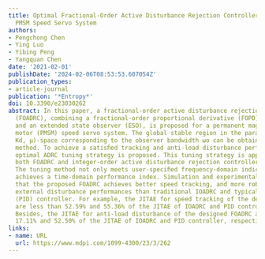 ```yaml
---
title: Optimal Fractional-Order Active Disturbance Rejection Controller Design for
  PMSM Speed Servo System
authors:
- Pengchong Chen
- Ying Luo
- Yibing Peng
- Yangquan Chen
date: '2021-02-01'
publishDate: '2024-02-06T08:53:53.607054Z'
publication_types:
- article-journal
publication: '*Entropy*'
doi: 10.3390/e23030262
abstract: In this paper, a fractional-order active disturbance rejection controller
  (FOADRC), combining a fractional-order proportional derivative (FOPD) controller
  and an extended state observer (ESO), is proposed for a permanent magnet synchronous
  motor (PMSM) speed servo system. The global stable region in the parameter (Kp,
  Kd, µ)-space corresponding to the observer bandwidth ωo can be obtained by D-decomposition
  method. To achieve a satisﬁed tracking and anti-load disturbance performance, an
  optimal ADRC tuning strategy is proposed. This tuning strategy is applicable to
  both FOADRC and integer-order active disturbance rejection controller (IOADRC).
  The tuning method not only meets user-speciﬁed frequency-domain indicators but also
  achieves a time-domain performance index. Simulation and experimental results demonstrate
  that the proposed FOADRC achieves better speed tracking, and more robustness to
  external disturbance performances than traditional IOADRC and typical Proportional-Integral-Derivative
  (PID) controller. For example, the JITAE for speed tracking of the designed FOADRC
  are less than 52.59% and 55.36% of the JITAE of IOADRC and PID controller, respectively.
  Besides, the JITAE for anti-load disturbance of the designed FOADRC are less than
  17.11% and 52.50% of the JITAE of IOADRC and PID controller, respectively.
links:
- name: URL
  url: https://www.mdpi.com/1099-4300/23/3/262
---
```

